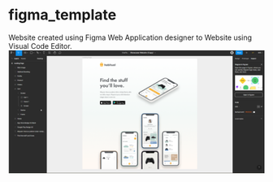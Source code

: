 # figma_template
Website created using Figma Web Application designer to Website using Visual Code Editor.
![Figma](figma_course/figma-website.png)
